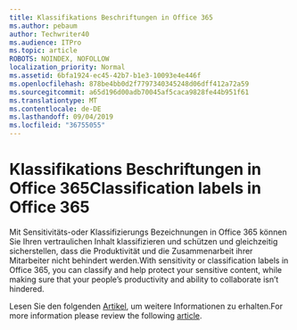 ```yaml
---
title: Klassifikations Beschriftungen in Office 365
ms.author: pebaum
author: Techwriter40
ms.audience: ITPro
ms.topic: article
ROBOTS: NOINDEX, NOFOLLOW
localization_priority: Normal
ms.assetid: 6bfa1924-ec45-42b7-b1e3-10093e4e446f
ms.openlocfilehash: 878be4bb0d2f7797340345248d06dff412a72a59
ms.sourcegitcommit: a65d196d00adb70045af5caca9828fe44b951f61
ms.translationtype: MT
ms.contentlocale: de-DE
ms.lasthandoff: 09/04/2019
ms.locfileid: "36755055"
---
```

# <a name="classification-labels-in-office-365"></a><span data-ttu-id="f51c4-102">Klassifikations Beschriftungen in Office 365</span><span class="sxs-lookup"><span data-stu-id="f51c4-102">Classification labels in Office 365</span></span>

<span data-ttu-id="f51c4-103">Mit Sensitivitäts-oder Klassifizierungs Bezeichnungen in Office 365 können Sie Ihren vertraulichen Inhalt klassifizieren und schützen und gleichzeitig sicherstellen, dass die Produktivität und die Zusammenarbeit ihrer Mitarbeiter nicht behindert werden.</span><span class="sxs-lookup"><span data-stu-id="f51c4-103">With sensitivity or classification labels in Office 365, you can classify and help protect your sensitive content, while making sure that your people’s productivity and ability to collaborate isn’t hindered.</span></span>

<span data-ttu-id="f51c4-104">Lesen Sie den folgenden [Artikel](https://docs.microsoft.com/office365/securitycompliance/sensitivity-labels), um weitere Informationen zu erhalten.</span><span class="sxs-lookup"><span data-stu-id="f51c4-104">For more information please review the following [article](https://docs.microsoft.com/office365/securitycompliance/sensitivity-labels).</span></span>
